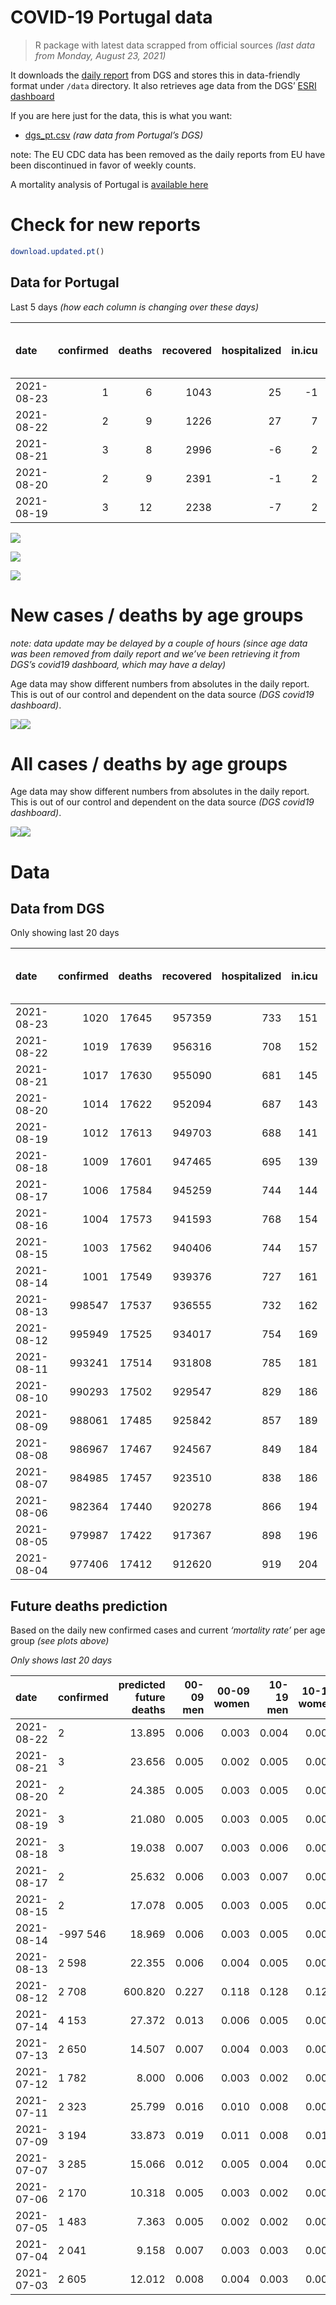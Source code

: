 COVID-19 Portugal data
================

> R package with latest data scrapped from official sources *(last data
> from Monday, August 23, 2021)*

It downloads the [daily
report](https://covid19.min-saude.pt/relatorio-de-situacao/) from DGS
and stores this in data-friendly format under `/data` directory. It also
retrieves age data from the DGS’ [ESRI
dashboard](https://covid19.min-saude.pt/ponto-de-situacao-atual-em-portugal/)

If you are here just for the data, this is what you want:

-   [dgs\_pt.csv](raw/master/data/dgs_pt.csv) *(raw data from Portugal’s
    DGS)*

note: The EU CDC data has been removed as the daily reports from EU have
been discontinued in favor of weekly counts.

A mortality analysis of Portugal is [available
here](https://averissimo.github.io/covid19-analysis/mortality.html)

# Check for new reports

``` r
download.updated.pt()
```

## Data for Portugal

Last 5 days *(how each column is changing over these days)*

| date       | confirmed | deaths | recovered | hospitalized | in.icu | first vaccine | second vaccine | confirmed m 00-09 | confirmed w 00-09 | confirmed m 10-19 | confirmed w 10-19 | confirmed m 20-29 | confirmed w 20-29 | confirmed m 30-39 | confirmed w 30-39 | confirmed m 40-49 | confirmed w 40-49 | confirmed m 50-59 | confirmed w 50-59 | confirmed m 60-69 | confirmed w 60-69 | confirmed m 70-79 | confirmed w 70-79 | confirmed m 80+ | confirmed w 80+ | death m 00-09 | death w 00-09 | death m 10-19 | death w 10-19 | death m 20-29 | death w 20-29 | death m 30-39 | death w 30-39 | death m 40-49 | death w 40-49 | death m 50-59 | death w 50-59 | death m 60-69 | death w 60-69 | death m 70-79 | death w 70-79 | death m 80+ | death w 80+ |
|:-----------|----------:|-------:|----------:|-------------:|-------:|--------------:|---------------:|------------------:|------------------:|------------------:|------------------:|------------------:|------------------:|------------------:|------------------:|------------------:|------------------:|------------------:|------------------:|------------------:|------------------:|------------------:|------------------:|----------------:|----------------:|--------------:|--------------:|--------------:|--------------:|--------------:|--------------:|--------------:|--------------:|--------------:|--------------:|--------------:|--------------:|--------------:|--------------:|--------------:|--------------:|------------:|------------:|
| 2021-08-23 |         1 |      6 |      1043 |           25 |     -1 |            NA |             NA |                NA |                NA |                NA |                NA |                NA |                NA |                NA |                NA |                NA |                NA |                NA |                NA |                NA |                NA |                NA |                NA |              NA |              NA |            NA |            NA |            NA |            NA |            NA |            NA |            NA |            NA |            NA |            NA |            NA |            NA |            NA |            NA |            NA |            NA |          NA |          NA |
| 2021-08-22 |         2 |      9 |      1226 |           27 |      7 |        126189 |           2345 |                93 |                99 |               227 |               234 |               345 |               269 |               128 |               133 |                89 |               108 |                75 |               103 |                42 |                50 |                32 |                39 |              17 |              27 |             0 |             0 |             0 |             0 |             0 |             0 |             0 |             0 |             1 |             0 |             0 |             0 |             1 |             0 |             1 |             1 |           4 |           1 |
| 2021-08-21 |         3 |      8 |      2996 |           -6 |      2 |         55634 |          24380 |                82 |                69 |               281 |               281 |               376 |               360 |               195 |               194 |               113 |               162 |               122 |               128 |                64 |                69 |                29 |                48 |              31 |              70 |             0 |             0 |             0 |             0 |             0 |             0 |             1 |             0 |             0 |             0 |             0 |             0 |             0 |             1 |             2 |             0 |           3 |           1 |
| 2021-08-20 |         2 |      9 |      2391 |           -1 |      2 |         59253 |          15342 |                74 |                81 |               255 |               257 |               375 |               328 |               180 |               163 |               113 |               132 |                86 |               129 |                55 |                77 |                48 |                57 |              30 |              65 |             0 |             0 |             0 |             0 |             0 |             0 |             0 |             0 |             0 |             0 |             0 |             1 |             0 |             0 |             3 |             0 |           2 |           3 |
| 2021-08-19 |         3 |     12 |      2238 |           -7 |      2 |         60866 |          18742 |                80 |                98 |               243 |               256 |               397 |               348 |               176 |               168 |               123 |               154 |                95 |               114 |                71 |                75 |                36 |                37 |              26 |              57 |             0 |             0 |             0 |             0 |             0 |             0 |             0 |             0 |             1 |             0 |             0 |             0 |             1 |             0 |             2 |             1 |           4 |           3 |

![](README_files/figure-gfm/totals-1.svg)<!-- -->

![](README_files/figure-gfm/differential-1.svg)<!-- -->

![](README_files/figure-gfm/differential_7days-1.svg)<!-- -->

# New cases / deaths by age groups

*note: data update may be delayed by a couple of hours (since age data
was been removed from daily report and we’ve been retrieving it from
DGS’s covid19 dashboard, which may have a delay)*

Age data may show different numbers from absolutes in the daily report.
This is out of our control and dependent on the data source *(DGS
covid19 dashboard)*.

![](README_files/figure-gfm/new_cases_deaths-1.svg)<!-- -->![](README_files/figure-gfm/new_cases_deaths-2.svg)<!-- -->

# All cases / deaths by age groups

Age data may show different numbers from absolutes in the daily report.
This is out of our control and dependent on the data source *(DGS
covid19 dashboard)*.

![](README_files/figure-gfm/total_cases_deaths-1.svg)<!-- -->![](README_files/figure-gfm/total_cases_deaths-2.svg)<!-- -->

# Data

## Data from DGS

Only showing last 20 days

| date       | confirmed | deaths | recovered | hospitalized | in.icu | confirmed m 00-09 | confirmed w 00-09 | confirmed m 10-19 | confirmed w 10-19 | confirmed m 20-29 | confirmed w 20-29 | confirmed m 30-39 | confirmed w 30-39 | confirmed m 40-49 | confirmed w 40-49 | confirmed m 50-59 | confirmed w 50-59 | confirmed m 60-69 | confirmed w 60-69 | confirmed m 70-79 | confirmed w 70-79 | confirmed m 80+ | confirmed w 80+ | death m 00-09 | death w 00-09 | death m 10-19 | death w 10-19 | death m 20-29 | death w 20-29 | death m 30-39 | death w 30-39 | death m 40-49 | death w 40-49 | death m 50-59 | death w 50-59 | death m 60-69 | death w 60-69 | death m 70-79 | death w 70-79 | death m 80+ | death w 80+ | first vaccine | second vaccine |
|:-----------|----------:|-------:|----------:|-------------:|-------:|------------------:|------------------:|------------------:|------------------:|------------------:|------------------:|------------------:|------------------:|------------------:|------------------:|------------------:|------------------:|------------------:|------------------:|------------------:|------------------:|----------------:|----------------:|--------------:|--------------:|--------------:|--------------:|--------------:|--------------:|--------------:|--------------:|--------------:|--------------:|--------------:|--------------:|--------------:|--------------:|--------------:|--------------:|------------:|------------:|--------------:|---------------:|
| 2021-08-23 |      1020 |  17645 |    957359 |          733 |    151 |                NA |                NA |                NA |                NA |                NA |                NA |                NA |                NA |                NA |                NA |                NA |                NA |                NA |                NA |                NA |                NA |              NA |              NA |            NA |            NA |            NA |            NA |            NA |            NA |            NA |            NA |            NA |            NA |            NA |            NA |            NA |            NA |            NA |            NA |          NA |          NA |            NA |             NA |
| 2021-08-22 |      1019 |  17639 |    956316 |          708 |    152 |             31244 |             30085 |             53265 |             53667 |             79186 |             84457 |             70606 |             80017 |             74058 |             91120 |             62345 |             78428 |             45505 |             49774 |             28785 |             32352 |           24647 |           49152 |             2 |             1 |             1 |             1 |             8 |             5 |            26 |            20 |           106 |            66 |           350 |           149 |          1114 |           485 |          2367 |          1415 |        5292 |        6231 |       7851755 |        5654284 |
| 2021-08-21 |      1017 |  17630 |    955090 |          681 |    145 |             31151 |             29986 |             53038 |             53433 |             78841 |             84188 |             70478 |             79884 |             73969 |             91012 |             62270 |             78325 |             45463 |             49724 |             28753 |             32313 |           24630 |           49125 |             2 |             1 |             1 |             1 |             8 |             5 |            26 |            20 |           105 |            66 |           350 |           149 |          1113 |           485 |          2366 |          1414 |        5288 |        6230 |       7725566 |        5651939 |
| 2021-08-20 |      1014 |  17622 |    952094 |          687 |    143 |             31069 |             29917 |             52757 |             53152 |             78465 |             83828 |             70283 |             79690 |             73856 |             90850 |             62148 |             78197 |             45399 |             49655 |             28724 |             32265 |           24599 |           49055 |             2 |             1 |             1 |             1 |             8 |             5 |            25 |            20 |           105 |            66 |           350 |           149 |          1113 |           484 |          2364 |          1414 |        5285 |        6229 |       7669932 |        5627559 |
| 2021-08-19 |      1012 |  17613 |    949703 |          688 |    141 |             30995 |             29836 |             52502 |             52895 |             78090 |             83500 |             70103 |             79527 |             73743 |             90718 |             62062 |             78068 |             45344 |             49578 |             28676 |             32208 |           24569 |           48990 |             2 |             1 |             1 |             1 |             8 |             5 |            25 |            20 |           105 |            66 |           350 |           148 |          1113 |           484 |          2361 |          1414 |        5283 |        6226 |       7610679 |        5612217 |
| 2021-08-18 |      1009 |  17601 |    947465 |          695 |    139 |             30915 |             29738 |             52259 |             52639 |             77693 |             83152 |             69927 |             79359 |             73620 |             90564 |             61967 |             77954 |             45273 |             49503 |             28640 |             32171 |           24543 |           48933 |             2 |             1 |             1 |             1 |             8 |             5 |            25 |            20 |           104 |            66 |           350 |           148 |          1112 |           484 |          2359 |          1413 |        5279 |        6223 |       7549813 |        5593475 |
| 2021-08-17 |      1006 |  17584 |    945259 |          744 |    144 |             30804 |             29646 |             51937 |             52323 |             77253 |             82717 |             69744 |             79178 |             73458 |             90368 |             61854 |             77813 |             45209 |             49436 |             28600 |             32123 |           24525 |           48885 |             2 |             1 |             1 |             1 |             8 |             5 |            25 |            20 |           104 |            66 |           350 |           148 |          1111 |           484 |          2357 |          1411 |        5272 |        6218 |       7494705 |        5567766 |
| 2021-08-16 |      1004 |  17573 |    941593 |          768 |    154 |                NA |                NA |                NA |                NA |                NA |                NA |                NA |                NA |                NA |                NA |                NA |                NA |                NA |                NA |                NA |                NA |              NA |              NA |            NA |            NA |            NA |            NA |            NA |            NA |            NA |            NA |            NA |            NA |            NA |            NA |            NA |            NA |            NA |            NA |          NA |          NA |       7427563 |        5536360 |
| 2021-08-15 |      1003 |  17562 |    940406 |          744 |    157 |             30708 |             29543 |             51585 |             51966 |             76796 |             82292 |             69541 |             78965 |             73283 |             90172 |             61695 |             77661 |             45144 |             49347 |             28552 |             32076 |           24490 |           48823 |             2 |             1 |             1 |             1 |             8 |             5 |            25 |            20 |           104 |            66 |           350 |           148 |          1108 |           484 |          2356 |          1404 |        5268 |        6211 |       7379028 |        5533012 |
| 2021-08-14 |      1001 |  17549 |    939376 |          727 |    161 |             30623 |             29448 |             51340 |             51745 |             76454 |             82019 |             69392 |             78824 |             73177 |             90058 |             61605 |             77565 |             45085 |             49287 |             28520 |             32030 |           24469 |           48785 |             2 |             1 |             1 |             1 |             8 |             5 |            25 |            20 |           104 |            66 |           350 |           148 |          1108 |           483 |          2352 |          1404 |        5265 |        6206 |       7280047 |        5528274 |
| 2021-08-13 |    998547 |  17537 |    936555 |          732 |    162 |             30525 |             29371 |             51066 |             51479 |             76072 |             81681 |             69210 |             78634 |             73054 |             89910 |             61520 |             77444 |             45018 |             49221 |             28485 |             31982 |           24443 |           48746 |             2 |             1 |             1 |             1 |             8 |             5 |            25 |            20 |           103 |            66 |           350 |           147 |          1107 |           483 |          2351 |          1402 |        5263 |        6202 |       7201615 |        5488338 |
| 2021-08-12 |    995949 |  17525 |    934017 |          754 |    169 |             30428 |             29265 |             50795 |             51220 |             75713 |             81330 |             69041 |             78471 |             72936 |             89738 |             61406 |             77325 |             44960 |             49142 |             28451 |             31949 |           24404 |           48697 |             2 |             1 |             1 |             1 |             7 |             5 |            25 |            20 |           103 |            66 |           350 |           147 |          1105 |           483 |          2349 |          1401 |        5260 |        6199 |       7155540 |        5443210 |
| 2021-08-11 |    993241 |  17514 |    931808 |          785 |    181 |                NA |                NA |                NA |                NA |                NA |                NA |                NA |                NA |                NA |                NA |                NA |                NA |                NA |                NA |                NA |                NA |              NA |              NA |            NA |            NA |            NA |            NA |            NA |            NA |            NA |            NA |            NA |            NA |            NA |            NA |            NA |            NA |            NA |            NA |          NA |          NA |       7094437 |        5411701 |
| 2021-08-10 |    990293 |  17502 |    929547 |          829 |    186 |                NA |                NA |                NA |                NA |                NA |                NA |                NA |                NA |                NA |                NA |                NA |                NA |                NA |                NA |                NA |                NA |              NA |              NA |            NA |            NA |            NA |            NA |            NA |            NA |            NA |            NA |            NA |            NA |            NA |            NA |            NA |            NA |            NA |            NA |          NA |          NA |       7031406 |        5373928 |
| 2021-08-09 |    988061 |  17485 |    925842 |          857 |    189 |                NA |                NA |                NA |                NA |                NA |                NA |                NA |                NA |                NA |                NA |                NA |                NA |                NA |                NA |                NA |                NA |              NA |              NA |            NA |            NA |            NA |            NA |            NA |            NA |            NA |            NA |            NA |            NA |            NA |            NA |            NA |            NA |            NA |            NA |          NA |          NA |       6981341 |        5337603 |
| 2021-08-08 |    986967 |  17467 |    924567 |          849 |    184 |                NA |                NA |                NA |                NA |                NA |                NA |                NA |                NA |                NA |                NA |                NA |                NA |                NA |                NA |                NA |                NA |              NA |              NA |            NA |            NA |            NA |            NA |            NA |            NA |            NA |            NA |            NA |            NA |            NA |            NA |            NA |            NA |            NA |            NA |          NA |          NA |       6959984 |        5313927 |
| 2021-08-07 |    984985 |  17457 |    923510 |          838 |    186 |                NA |                NA |                NA |                NA |                NA |                NA |                NA |                NA |                NA |                NA |                NA |                NA |                NA |                NA |                NA |                NA |              NA |              NA |            NA |            NA |            NA |            NA |            NA |            NA |            NA |            NA |            NA |            NA |            NA |            NA |            NA |            NA |            NA |            NA |          NA |          NA |       6924895 |        5261530 |
| 2021-08-06 |    982364 |  17440 |    920278 |          866 |    194 |                NA |                NA |                NA |                NA |                NA |                NA |                NA |                NA |                NA |                NA |                NA |                NA |                NA |                NA |                NA |                NA |              NA |              NA |            NA |            NA |            NA |            NA |            NA |            NA |            NA |            NA |            NA |            NA |            NA |            NA |            NA |            NA |            NA |            NA |          NA |          NA |       6884703 |        5200840 |
| 2021-08-05 |    979987 |  17422 |    917367 |          898 |    196 |                NA |                NA |                NA |                NA |                NA |                NA |                NA |                NA |                NA |                NA |                NA |                NA |                NA |                NA |                NA |                NA |              NA |              NA |            NA |            NA |            NA |            NA |            NA |            NA |            NA |            NA |            NA |            NA |            NA |            NA |            NA |            NA |            NA |            NA |          NA |          NA |       6847225 |        5135830 |
| 2021-08-04 |    977406 |  17412 |    912620 |          919 |    204 |                NA |                NA |                NA |                NA |                NA |                NA |                NA |                NA |                NA |                NA |                NA |                NA |                NA |                NA |                NA |                NA |              NA |              NA |            NA |            NA |            NA |            NA |            NA |            NA |            NA |            NA |            NA |            NA |            NA |            NA |            NA |            NA |            NA |            NA |          NA |          NA |       6800840 |        5076293 |

## Future deaths prediction

Based on the daily new confirmed cases and current *‘mortality rate’*
per age group *(see plots above)*

*Only shows last 20 days*

| date       | confirmed | predicted future deaths | 00-09 men | 00-09 women | 10-19 men | 10-19 women | 20-29 men | 20-29 women | 30-39 men | 30-39 women | 40-49 men | 40-49 women | 50-59 men | 50-59 women | 60-69 men | 60-69 women | 70-79 men | 70-79 women | 80+ men | 80+ women |
|:-----------|:----------|------------------------:|----------:|------------:|----------:|------------:|----------:|------------:|----------:|------------:|----------:|------------:|----------:|------------:|----------:|------------:|----------:|------------:|--------:|----------:|
| 2021-08-22 | 2         |                  13.895 |     0.006 |       0.003 |     0.004 |       0.004 |     0.035 |       0.016 |     0.047 |       0.033 |     0.127 |       0.078 |     0.421 |       0.196 |     1.028 |       0.487 |     2.631 |       1.706 |   3.650 |     3.423 |
| 2021-08-21 | 3         |                  23.656 |     0.005 |       0.002 |     0.005 |       0.005 |     0.038 |       0.021 |     0.072 |       0.048 |     0.162 |       0.117 |     0.685 |       0.243 |     1.567 |       0.672 |     2.385 |       2.099 |   6.656 |     8.874 |
| 2021-08-20 | 2         |                  24.385 |     0.005 |       0.003 |     0.005 |       0.005 |     0.038 |       0.019 |     0.066 |       0.041 |     0.162 |       0.096 |     0.483 |       0.245 |     1.346 |       0.750 |     3.947 |       2.493 |   6.441 |     8.240 |
| 2021-08-19 | 3         |                  21.080 |     0.005 |       0.003 |     0.005 |       0.005 |     0.040 |       0.021 |     0.065 |       0.042 |     0.176 |       0.112 |     0.533 |       0.217 |     1.738 |       0.731 |     2.960 |       1.618 |   5.583 |     7.226 |
| 2021-08-18 | 3         |                  19.038 |     0.007 |       0.003 |     0.006 |       0.006 |     0.044 |       0.026 |     0.067 |       0.045 |     0.232 |       0.142 |     0.634 |       0.268 |     1.567 |       0.653 |     3.289 |       2.099 |   3.865 |     6.085 |
| 2021-08-17 | 2         |                  25.632 |     0.006 |       0.003 |     0.007 |       0.007 |     0.046 |       0.025 |     0.075 |       0.053 |     0.250 |       0.142 |     0.893 |       0.289 |     1.591 |       0.867 |     3.947 |       2.056 |   7.515 |     7.860 |
| 2021-08-15 | 2         |                  17.078 |     0.005 |       0.003 |     0.005 |       0.004 |     0.035 |       0.016 |     0.055 |       0.035 |     0.152 |       0.083 |     0.505 |       0.182 |     1.444 |       0.585 |     2.631 |       2.012 |   4.509 |     4.817 |
| 2021-08-14 | -997 546  |                  18.969 |     0.006 |       0.003 |     0.005 |       0.005 |     0.039 |       0.020 |     0.067 |       0.047 |     0.176 |       0.107 |     0.477 |       0.230 |     1.640 |       0.643 |     2.878 |       2.099 |   5.583 |     4.944 |
| 2021-08-13 | 2 598     |                  22.355 |     0.006 |       0.004 |     0.005 |       0.005 |     0.036 |       0.021 |     0.062 |       0.041 |     0.169 |       0.125 |     0.640 |       0.226 |     1.420 |       0.770 |     2.796 |       1.443 |   8.374 |     6.212 |
| 2021-08-12 | 2 708     |                 600.820 |     0.227 |       0.118 |     0.128 |       0.127 |     1.028 |       0.553 |     2.467 |       1.636 |     7.161 |       4.099 |    16.977 |       6.765 |    46.587 |      20.219 |    92.920 |      57.209 | 162.966 |   179.633 |
| 2021-07-14 | 4 153     |                  27.372 |     0.013 |       0.006 |     0.005 |       0.005 |     0.058 |       0.031 |     0.143 |       0.088 |     0.437 |       0.239 |     0.730 |       0.306 |     2.007 |       0.974 |     5.181 |       3.062 |   6.227 |     7.860 |
| 2021-07-13 | 2 650     |                  14.507 |     0.007 |       0.004 |     0.003 |       0.003 |     0.040 |       0.019 |     0.091 |       0.055 |     0.316 |       0.154 |     0.629 |       0.209 |     1.395 |       0.721 |     2.385 |       1.618 |   3.435 |     3.423 |
| 2021-07-12 | 1 782     |                   8.000 |     0.006 |       0.003 |     0.002 |       0.002 |     0.023 |       0.012 |     0.072 |       0.043 |     0.202 |       0.087 |     0.393 |       0.158 |     0.588 |       0.468 |     1.233 |       1.225 |   1.074 |     2.409 |
| 2021-07-11 | 2 323     |                  25.799 |     0.016 |       0.010 |     0.008 |       0.008 |     0.070 |       0.039 |     0.184 |       0.117 |     0.548 |       0.322 |     1.196 |       0.494 |     3.011 |       1.130 |     4.523 |       3.324 |   4.080 |     6.719 |
| 2021-07-09 | 3 194     |                  33.873 |     0.019 |       0.011 |     0.008 |       0.010 |     0.083 |       0.048 |     0.218 |       0.148 |     0.734 |       0.377 |     1.156 |       0.475 |     3.354 |       1.501 |     5.098 |       3.543 |   6.441 |    10.649 |
| 2021-07-07 | 3 285     |                  15.066 |     0.012 |       0.005 |     0.004 |       0.004 |     0.042 |       0.023 |     0.113 |       0.074 |     0.352 |       0.209 |     0.668 |       0.283 |     1.861 |       0.848 |     3.371 |       1.881 |   2.147 |     3.169 |
| 2021-07-06 | 2 170     |                  10.318 |     0.005 |       0.003 |     0.002 |       0.003 |     0.031 |       0.016 |     0.080 |       0.047 |     0.279 |       0.137 |     0.500 |       0.177 |     0.759 |       0.575 |     2.302 |       1.050 |   2.577 |     1.775 |
| 2021-07-05 | 1 483     |                   7.363 |     0.005 |       0.002 |     0.002 |       0.002 |     0.019 |       0.010 |     0.052 |       0.035 |     0.156 |       0.088 |     0.258 |       0.125 |     0.783 |       0.234 |     1.727 |       1.006 |   1.718 |     1.141 |
| 2021-07-04 | 2 041     |                   9.158 |     0.007 |       0.003 |     0.003 |       0.003 |     0.026 |       0.015 |     0.071 |       0.047 |     0.219 |       0.119 |     0.399 |       0.182 |     0.881 |       0.448 |     1.891 |       1.137 |   1.932 |     1.775 |
| 2021-07-03 | 2 605     |                  12.012 |     0.008 |       0.004 |     0.003 |       0.004 |     0.035 |       0.017 |     0.098 |       0.067 |     0.269 |       0.156 |     0.578 |       0.194 |     1.518 |       0.487 |     1.809 |       1.487 |   2.362 |     2.916 |
